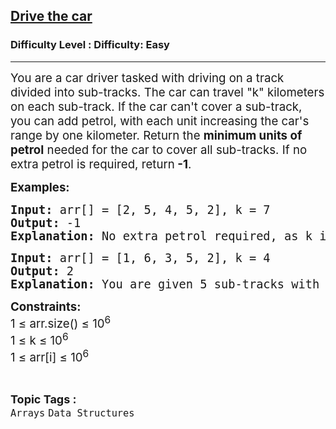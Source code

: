 <h2><a href="https://www.geeksforgeeks.org/problems/drive-the-car2541/1?page=1&category=Arrays,Strings,Linked%20List,Stack,Queue&difficulty=Easy&status=unsolved&sortBy=difficulty">Drive the car</a></h2><h3>Difficulty Level : Difficulty: Easy</h3><hr><div class="problems_problem_content__Xm_eO"><p><span style="font-size: 14pt;">You are a car driver tasked with driving on a track divided into sub-tracks. The car can travel "k" kilometers on each sub-track. If the car can't cover a sub-track, you can add petrol, with each unit increasing the car's range by one kilometer. Return the <strong>minimum units of petrol</strong> needed for the car to cover all sub-tracks. If no extra petrol is required, return<strong> -1</strong>.</span></p>
<p><span style="font-size: 14pt;"><strong>Examples:</strong></span></p>
<pre><span style="font-size: 14pt;"><strong>Input: </strong>arr[] = [2, 5, 4, 5, 2], k = 7
<strong>Output: </strong>-1
<strong>Explanation: </strong>No extra petrol required, as k is greater than all the elemnts in the array hence <strong>-1</strong>.</span></pre>
<pre><span style="font-size: 14pt;"><strong>Input: </strong>arr[] = [1, 6, 3, 5, 2], k = 4
<strong>Output: </strong>2
<strong>Explanation: </strong>You are given 5 sub-tracks with different kilometers. Your car can travel 4 km on each sub-track. So, when you come on sub-track 2nd you have to cover 6 km of distance, so you need to have 2 unit of petrol more to cover the distance, for 3rd sub-track, your car can travel 4km  and you need extra 1 unit of pertrol.So if you add 2 units of petrol at each sub-track you can cover all the subtracks.</span></pre>
<p><span style="font-size: 14pt;"><strong>Constraints:</strong><br>1 ≤ arr.size() ≤ 10<sup>6</sup></span><br><span style="font-size: 14pt;">1 ≤ k ≤ 10<sup>6</sup><br>1 ≤ arr[i] ≤ 10<sup>6</sup></span></p></div><br><p><span style=font-size:18px><strong>Topic Tags : </strong><br><code>Arrays</code>&nbsp;<code>Data Structures</code>&nbsp;